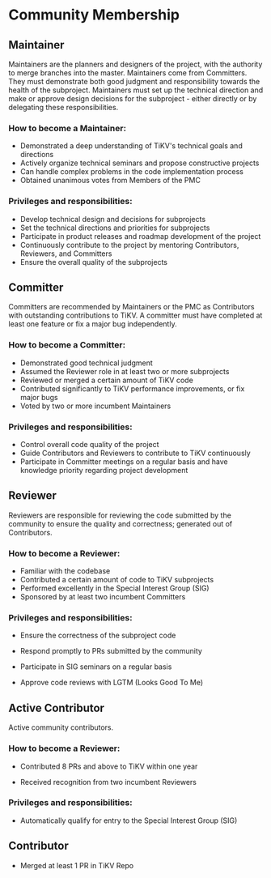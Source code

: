 # Community Membership

## Maintainer

Maintainers are the planners and designers of the project, with the authority to merge branches into the master. Maintainers come from Committers. They must demonstrate both good judgment and responsibility towards the health of the subproject. Maintainers must set up the technical direction and make or approve design decisions for the subproject - either directly or by delegating these responsibilities.

### How to become a Maintainer:

- Demonstrated a deep understanding of TiKV's technical goals and directions
- Actively organize technical seminars and propose constructive projects
- Can handle complex problems in the code implementation process
- Obtained unanimous votes from Members of the PMC

### Privileges and responsibilities:

- Develop technical design and decisions for subprojects
- Set the technical directions and priorities for subprojects
- Participate in product releases and roadmap development of the project
- Continuously contribute to the project by mentoring Contributors, Reviewers, and Committers
- Ensure the overall quality of the subprojects

## Committer

Committers are recommended by Maintainers or the PMC as Contributors with outstanding contributions to TiKV. A committer must have completed at least one feature or fix a major bug independently.

### How to become a Committer:

- Demonstrated good technical judgment
- Assumed the Reviewer role in at least two or more subprojects
- Reviewed or merged a certain amount of TiKV code
- Contributed significantly to TiKV performance improvements, or fix major bugs
- Voted by two or more incumbent Maintainers

### Privileges and responsibilities:

- Control overall code quality of the project
- Guide Contributors and Reviewers to contribute to TiKV continuously
- Participate in Committer meetings on a regular basis and have knowledge priority regarding project development

## Reviewer

Reviewers are responsible for reviewing the code submitted by the community to ensure the quality and correctness; generated out of Contributors.

### How to become a Reviewer:

- Familiar with the codebase
- Contributed a certain amount of code to TiKV subprojects
- Performed excellently in the Special Interest Group (SIG)
- Sponsored by at least two incumbent Committers

### Privileges and responsibilities:

- Ensure the correctness of the subproject code

- Respond promptly to PRs submitted by the community

- Participate in SIG seminars on a regular basis

- Approve code reviews with LGTM (Looks Good To Me)

## Active Contributor

Active community contributors.

### How to become a Reviewer:

- Contributed 8 PRs and above to TiKV within one year

- Received recognition from two incumbent Reviewers

### Privileges and responsibilities:

- Automatically qualify for entry to the Special Interest Group (SIG)

## Contributor

- Merged at least 1 PR in TiKV Repo

